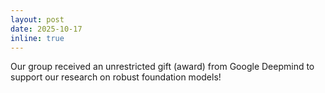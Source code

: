 ```yaml
---
layout: post
date: 2025-10-17
inline: true
---
```


Our group received an unrestricted gift (award) from Google Deepmind to support our research on robust foundation models!
